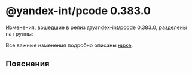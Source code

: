 # @yandex-int/pcode 0.383.0

<!-- ЧЕЛОВЕЧЕСКОЕ ВСТУПЛЕНИЕ -->

Изменения, вошедшие в релиз @yandex-int/pcode 0.383.0, разделены на группы:

Все важные изменения подробно описаны [ниже](#Пояснения).

## Пояснения

